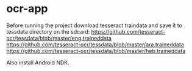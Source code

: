 # ocr-app

Before running the project download tesseract traindata and save it to tessdata directory on the sdcard:
https://github.com/tesseract-ocr/tessdata/blob/master/eng.traineddata  
https://github.com/tesseract-ocr/tessdata/blob/master/ara.traineddata  
https://github.com/tesseract-ocr/tessdata/blob/master/heb.traineddata  

Also install Android NDK.
